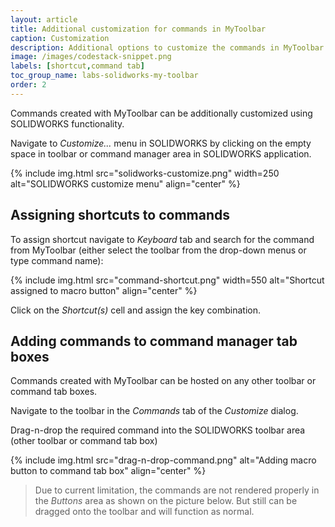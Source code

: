 ```yaml
---
layout: article
title: Additional customization for commands in MyToolbar
caption: Customization
description: Additional options to customize the commands in MyToolbar (adding to command tab boxes, assigning shortcuts, etc.)
image: /images/codestack-snippet.png
labels: [shortcut,command tab]
toc_group_name: labs-solidworks-my-toolbar
order: 2
---
```

Commands created with MyToolbar can be additionally customized using SOLIDWORKS functionality.

Navigate to *Customize...* menu in SOLIDWORKS by clicking on the empty space in toolbar or command manager area in SOLIDWORKS application.

{% include img.html src="solidworks-customize.png" width=250 alt="SOLIDWORKS customize menu" align="center" %}

## Assigning shortcuts to commands

To assign shortcut navigate to *Keyboard* tab and search for the command from MyToolbar (either select the toolbar from the drop-down menus or type command name):

{% include img.html src="command-shortcut.png" width=550 alt="Shortcut assigned to macro button" align="center" %}

Click on the *Shortcut(s)* cell and assign the key combination.

## Adding commands to command manager tab boxes

Commands created with MyToolbar can be hosted on any other toolbar or command tab boxes. 

Navigate to the toolbar in the *Commands* tab of the *Customize* dialog.

Drag-n-drop the required command into the SOLIDWORKS toolbar area (other toolbar or command tab box)

{% include img.html src="drag-n-drop-command.png" alt="Adding macro button to command tab box" align="center" %}

> Due to current limitation, the commands are not rendered properly in the *Buttons* area as shown on the picture below. But still can be dragged onto the toolbar and will function as normal.
